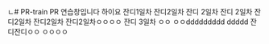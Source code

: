 ㄴ# PR-train
PR 연습창입니다
하이요
잔디1일차
잔디2일차 잔디 2일차 잔디 2일차 잔디2일차 잔디2일차 잔디2일차ㅇㅇㅇㅇ
잔디 3일차 
ㅇㅇ
ㅇㅇddddddddd
ddddd
잔디잔디ㅇㅇ
ㅇㅇㅇㅇ
